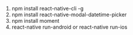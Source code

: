 1. npm install react-native-cli -g
2. npm install react-native-modal-datetime-picker
3. npm install moment
4. react-native run-android or react-native run-ios